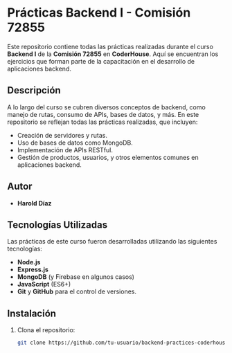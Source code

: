 
# Prácticas Backend I - Comisión 72855

Este repositorio contiene todas las prácticas realizadas durante el curso **Backend I** de la **Comisión 72855** en **CoderHouse**. Aquí se encuentran los ejercicios que forman parte de la capacitación en el desarrollo de aplicaciones backend.

## Descripción

A lo largo del curso se cubren diversos conceptos de backend, como manejo de rutas, consumo de APIs, bases de datos, y más. En este repositorio se reflejan todas las prácticas realizadas, que incluyen:

- Creación de servidores y rutas.
- Uso de bases de datos como MongoDB.
- Implementación de APIs RESTful.
- Gestión de productos, usuarios, y otros elementos comunes en aplicaciones backend.

## Autor

- **Harold Díaz**

## Tecnologías Utilizadas

Las prácticas de este curso fueron desarrolladas utilizando las siguientes tecnologías:

- **Node.js**
- **Express.js**
- **MongoDB** (y Firebase en algunos casos)
- **JavaScript** (ES6+)
- **Git** y **GitHub** para el control de versiones.

## Instalación

1. Clona el repositorio:

   ```bash
   git clone https://github.com/tu-usuario/backend-practices-coderhouse.git
